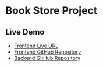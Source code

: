 # Book Store Project

## Live Demo

- [Frontend Live URL](https://book-catalog-frontend-eight.vercel.app/)
- [Frontend GitHub Repository](https://github.com/jinglad/book-catalog-frontend)
- [Backend GitHub Repository](https://github.com/jinglad/book-store-backend)
